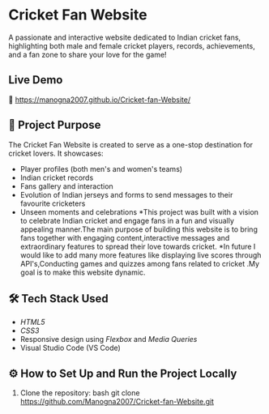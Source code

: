 
# Cricket Fan Website

A passionate and interactive website dedicated to Indian cricket fans, highlighting both male and female cricket players, records, achievements, and a fan zone to share your love for the game!

##  Live Demo

🔗 https://manogna2007.github.io/Cricket-fan-Website/

## 🎯 Project Purpose

The Cricket Fan Website is created to serve as a one-stop destination for cricket lovers. It showcases:
- Player profiles (both men's and women's teams)
- Indian cricket records
- Fans gallery and interaction
- Evolution of Indian jerseys and forms to send messages to their favourite cricketers
- Unseen moments and celebrations
*This project was built with a vision to celebrate Indian cricket and engage fans in a fun and visually appealing manner.The main purpose of building this website is to bring fans together with engaging content,interactive messages and extraordinary features to spread their love towards cricket.
*In future I would like to add many more features like displaying live scores through API's,Conducting games and quizzes among fans related to cricket .My goal is to make this website dynamic.

## 🛠 Tech Stack Used

- *HTML5*
- *CSS3*
- Responsive design using *Flexbox* and *Media Queries*
- Visual Studio Code (VS Code)


## ⚙ How to Set Up and Run the Project Locally

1. Clone the repository:
   bash
   git clone https://github.com/Manogna2007/Cricket-fan-Website.git
